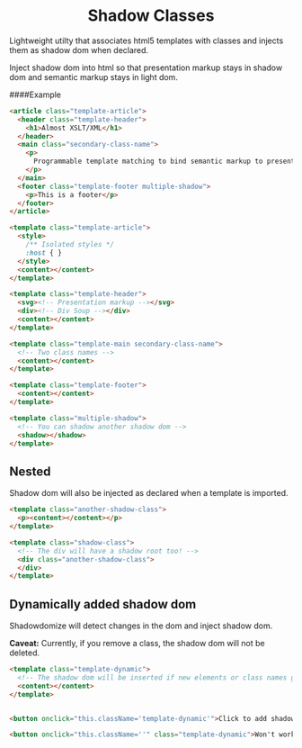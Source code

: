 <div align="center">
  <h1>Shadow Classes</h1>
</div>

Lightweight utilty that associates html5 templates with classes 
and injects them as shadow dom when declared.

Inject shadow dom into html so that presentation markup stays 
in shadow dom and semantic markup stays in light dom.

####Example

```html
<article class="template-article">
  <header class="template-header">
    <h1>Almost XSLT/XML</h1>
  </header>
  <main class="secondary-class-name">
    <p>
      Programmable template matching to bind semantic markup to presentation markup.
    </p>
  </main>
  <footer class="template-footer multiple-shadow">
    <p>This is a footer</p>
  </footer>
</article>
```

```html
<template class="template-article">
  <style>
    /** Isolated styles */
    :host { }
  </style>
  <content></content>
</template>

<template class="template-header">
  <svg><!-- Presentation markup --></svg>
  <div><!-- Div Soup --></div>
  <content></content>
</template>

<template class="template-main secondary-class-name">
  <!-- Two class names -->
  <content></content>
</template>

<template class="template-footer">
  <content></content>
</template>

<template class="multiple-shadow">
  <!-- You can shadow another shadow dom -->
  <shadow></shadow>
</template>
```

Nested
------

Shadow dom will also be injected as declared when a template is imported.

```html
<template class="another-shadow-class">
  <p><content></content></p>
</template>

<template class="shadow-class">
  <!-- The div will have a shadow root too! -->
  <div class="another-shadow-class">
  </div>
</template>
```

Dynamically added shadow dom
----------------------------

Shadowdomize will detect changes in the dom and inject shadow dom.

**Caveat:**
Currently, if you remove a class, the shadow dom will not be deleted.

```html
<template class="template-dynamic">
  <!-- The shadow dom will be inserted if new elements or class names get added -->
  <content></content>
</template>


<button onclick="this.className='template-dynamic'">Click to add shadow dom</button>

<button onclick="this.className=''" class="template-dynamic">Won't work</button>
```

